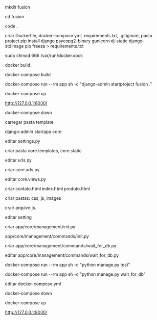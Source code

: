 mkdir fusion

cd fusion

code .

criar Dockerfile, docker-compose.yml, requirements.txt, .gitignore, pasta project
pip install django psycopg2-binary gunicorn dj-static django-stdimage
pip freeze > requirements.txt

sudo chmod 666 /var/run/docker.sock

docker build .

docker-compose build

docker-compose run --rm app sh -c "django-admin startproject fusion ."

docker-compose up

http://127.0.0.1:8000/



docker-compose down

carregar pasta template

django-admin startapp core

editar settings.py

criar pasta core.templates, core.static

editar urls.py

criar core.urls.py



editar core.views.py

criar contato.html index.html produto.html

criar pastas: css, js, images

crair arquivo js.



editar setting

criar app/core/management/init.py

app/core/management/commands/init.py

criar app/core/management/commands/wait_for_db.py

editar app/core/management/commands/wait_for_db.py

docker-compose run --rm app sh -c "python manage.py test"

docker-compose run --rm app sh -c "python manage.py wait_for_db"

editar docker-compose.yml

docker-compose down

docker-compose up

http://127.0.0.1:8000/

